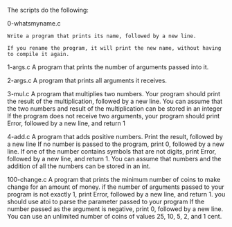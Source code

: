 The scripts do the following:

0-whatsmyname.c

	Write a program that prints its name, followed by a new line.

	If you rename the program, it will print the new name, without having to compile it again.

1-args.c
	A program that prints the number of arguments passed into it.
	
2-args.c
	A program that prints all arguments it receives.

3-mul.c
	A program that multiplies two numbers.
	Your program should print the result of the multiplication, followed by a new line.
	You can assume that the two numbers and result of the multiplication can be stored in an integer
	If the program does not receive two arguments, your program should print Error, followed by a new line, and return 1

4-add.c
	A program that adds positive numbers.
	Print the result, followed by a new line
	If no number is passed to the program, print 0, followed by a new line.
	If one of the number contains symbols that are not digits, print Error, followed by a new line, and return 1.
	You can assume that numbers and the addition of all the numbers can be stored in an int.

100-change.c
	A program that prints the minimum number of coins to make change for an amount of money.
	if the number of arguments passed to your program is not exactly 1, print Error, followed by a new line, and return 1.
	you should use atoi to parse the parameter passed to your program
	If the number passed as the argument is negative, print 0, followed by a new line.
	You can use an unlimited number of coins of values 25, 10, 5, 2, and 1 cent.
